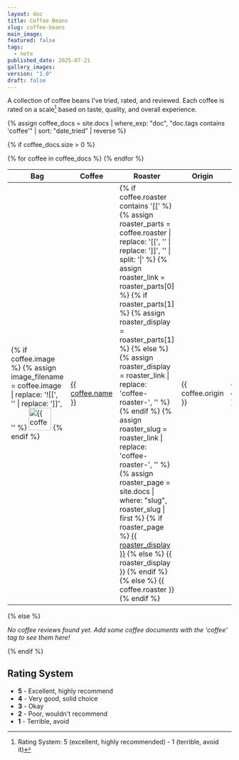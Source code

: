 ```yaml
---
layout: doc
title: Coffee Beans
slug: coffee-beans
main_image: 
featured: false
tags:
  - note
published_date: 2025-07-21
gallery_images: 
version: "1.0"
draft: false
---
```

A collection of coffee beans I've tried, rated, and reviewed. Each coffee is rated on a scale[^1] based on taste, quality, and overall experience.

{% assign coffee_docs = site.docs | where_exp: "doc", "doc.tags contains 'coffee'" | sort: "date_tried" | reverse %}

{% if coffee_docs.size > 0 %}
<div class="coffee-database">
  <table>
    <thead>
      <tr>
        <th>Bag</th>
        <th>Coffee</th>
        <th>Roaster</th>
        <th>Origin</th>
        <th>Roasted</th>
        <th>Rating[^1]</th>
      </tr>
    </thead>
    <tbody>
      {% for coffee in coffee_docs %}
      <tr>
        <td>
          {% if coffee.image %}
            {% assign image_filename = coffee.image | replace: '![[', '' | replace: ']]', '' %}
            <img src="{{ '/assets/images/' | append: image_filename | relative_url }}" alt="{{ coffee.name }}" style="width: 50px; height: auto;">
          {% endif %}
        </td>
        <td><a href="{{ coffee.url | relative_url }}">{{ coffee.name }}</a></td>
        <td>
          {% if coffee.roaster contains '[[' %}
            {% assign roaster_parts = coffee.roaster | replace: '[[', '' | replace: ']]', '' | split: '|' %}
            {% assign roaster_link = roaster_parts[0] %}
            {% if roaster_parts[1] %}
              {% assign roaster_display = roaster_parts[1] %}
            {% else %}
              {% assign roaster_display = roaster_link | replace: 'coffee-roaster-', '' %}
            {% endif %}
            {% assign roaster_slug = roaster_link | replace: 'coffee-roaster-', '' %}
            {% assign roaster_page = site.docs | where: "slug", roaster_slug | first %}
            {% if roaster_page %}
              <a href="{{ roaster_page.url | relative_url }}">{{ roaster_display }}</a>
            {% else %}
              {{ roaster_display }}
            {% endif %}
          {% else %}
            {{ coffee.roaster }}
          {% endif %}
        </td>
        <td>{{ coffee.origin }}</td>
        <td>{{ coffee.date_roasted }}</td>
        <td>{{ coffee.rating_1-5 }}/5</td>
      </tr>
      {% endfor %}
    </tbody>
  </table>
</div>
{% else %}
<p><em>No coffee reviews found yet. Add some coffee documents with the 'coffee' tag to see them here!</em></p>
{% endif %}

## Rating System
- **5** - Excellent, highly recommend  
- **4** - Very good, solid choice
- **3** - Okay
- **2** - Poor, wouldn't recommend
- **1** - Terrible, avoid

[^1]: Rating System: 5 (excellent, highly recommended) - 1 (terrible, avoid it)
